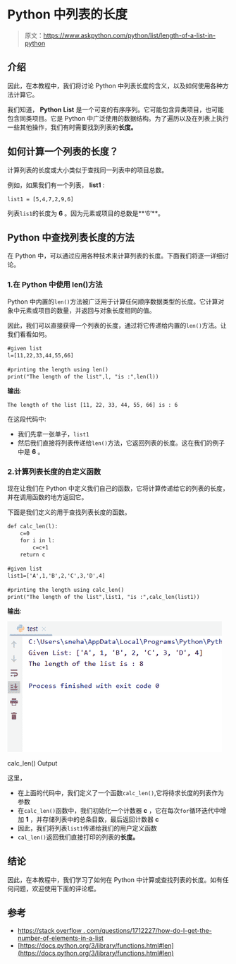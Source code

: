 # Python 中列表的长度

> 原文：<https://www.askpython.com/python/list/length-of-a-list-in-python>

## 介绍

因此，在本教程中，我们将讨论 Python 中列表长度的含义，以及如何使用各种方法计算它。

我们知道， **Python** **List** 是一个可变的有序序列。它可能包含异类项目，也可能包含同类项目。它是 Python 中广泛使用的数据结构。为了遍历以及在列表上执行一些其他操作，我们有时需要找到列表的**长度。**

## 如何计算一个列表的长度？

计算列表的长度或大小类似于查找同一列表中的项目总数。

例如，如果我们有一个列表， **list1** :

```
list1 = [5,4,7,2,9,6]

```

列表`lis1`的长度为 **6** 。因为元素或项目的总数是**‘6’**。

## Python 中查找列表长度的方法

在 Python 中，可以通过应用各种技术来计算列表的长度。下面我们将逐一详细讨论。

### 1.在 Python 中使用 len()方法

Python 中内置的`len()`方法被广泛用于计算任何顺序数据类型的长度。它计算对象中元素或项目的数量，并返回与对象长度相同的值。

因此，我们可以直接获得一个列表的长度，通过将它传递给内置的`len()`方法。让我们看看如何。

```
#given list
l=[11,22,33,44,55,66]

#printing the length using len()
print("The length of the list",l, "is :",len(l))

```

**输出**:

```
The length of the list [11, 22, 33, 44, 55, 66] is : 6

```

在这段代码中:

*   我们先拿一张单子，`list1`
*   然后我们直接将列表传递给`len()`方法，它返回列表的长度。这在我们的例子中是 **6** 。

### 2.计算列表长度的自定义函数

现在让我们在 Python 中定义我们自己的函数，它将计算传递给它的列表的长度，并在调用函数的地方返回它。

下面是我们定义的用于查找列表长度的函数。

```
def calc_len(l):
    c=0
    for i in l:
        c=c+1
    return c

#given list
list1=['A',1,'B',2,'C',3,'D',4]

#printing the length using calc_len()
print("The length of the list",list1, "is :",calc_len(list1))

```

**输出**:

![Calc Len Output](img/e6164dc686b10e4e1fb758a87a5ddfb1.png)

calc_len() Output

这里，

*   在上面的代码中，我们定义了一个函数`calc_len()`,它将待求长度的列表作为参数
*   在`calc_len()`函数中，我们初始化一个计数器 **c** ，它在每次`for`循环迭代中增加 **1** ，并存储列表中的总条目数，最后返回计数器 **c**
*   因此，我们将列表`list1`传递给我们的用户定义函数
*   `cal_len()`返回我们直接打印的列表的**长度。**

## 结论

因此，在本教程中，我们学习了如何在 Python 中计算或查找列表的长度。如有任何问题，欢迎使用下面的评论框。

## 参考

*   [https://stack overflow . com/questions/1712227/how-do-I-get-the-number-of-elements-in-a-list](https://stackoverflow.com/questions/1712227/how-do-i-get-the-number-of-elements-in-a-list-in-python)
*   [https://docs.python.org/3/library/functions.html#len](https://docs.python.org/3/library/functions.html#len)